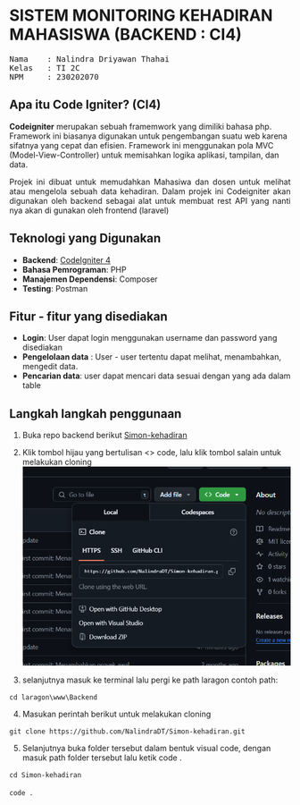 # SISTEM MONITORING KEHADIRAN MAHASISWA (BACKEND : CI4)
<pre>
Nama    : Nalindra Driyawan Thahai
Kelas   : TI 2C
NPM     : 230202070
</pre>

## Apa itu Code Igniter? (CI4)

**Codeigniter** merupakan sebuah framemwork yang dimiliki bahasa php. Framework ini biasanya digunakan untuk pengembangan suatu web karena sifatnya yang cepat dan efisien. Framework ini menggunakan pola MVC (Model-View-Controller) untuk memisahkan logika aplikasi, tampilan, dan data.

<p align="justify">Projek ini dibuat untuk memudahkan Mahasiwa dan dosen untuk melihat atau mengelola sebuah data kehadiran. Dalam projek ini Codeigniter akan digunakan oleh backend sebagai alat untuk membuat rest API yang nanti nya akan di gunakan oleh frontend (laravel)</p>

## Teknologi yang Digunakan

- **Backend**: [CodeIgniter 4](https://codeigniter.com/)
- **Bahasa Pemrograman**: PHP
- **Manajemen Dependensi**: Composer
- **Testing**: Postman

## Fitur - fitur yang disediakan
- **Login**: User dapat login menggunakan username dan password yang disediakan
- **Pengelolaan data** : User - user tertentu dapat melihat, menambahkan, mengedit data.
- **Pencarian data**: user dapat mencari data sesuai dengan yang ada dalam table

## Langkah langkah penggunaan

1. Buka repo backend berikut [Simon-kehadiran](https://github.com/NalindraDT/Simon-kehadiran)

2. Klik tombol hijau yang bertulisan <> code, lalu klik tombol salain untuk melakukan cloning
![github](img/1.png)

3. selanjutnya masuk ke terminal lalu pergi ke path laragon
contoh path:
```
cd laragon\www\Backend
```
4. Masukan perintah berikut untuk melakukan cloning
```
git clone https://github.com/NalindraDT/Simon-kehadiran.git

```
5. Selanjutnya buka folder tersebut dalam bentuk visual code, dengan masuk path folder tersebut lalu ketik code .

```
cd Simon-kehadiran

code .

```
